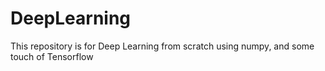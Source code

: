 # DeepLearning
This repository is for Deep Learning from scratch using numpy, and some touch of Tensorflow
